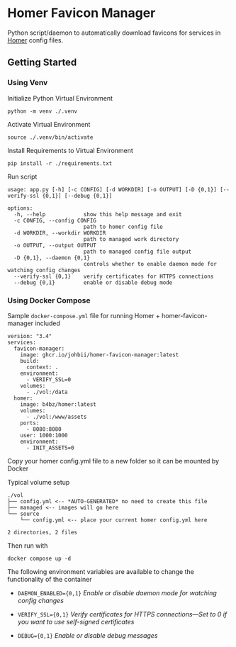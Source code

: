 # Homer Favicon Manager
Python script/daemon to automatically download favicons for services in [Homer](https://github.com/bastienwirtz/homer) config files.


## Getting Started
### Using Venv
Initialize Python Virtual Environment
```
python -m venv ./.venv
```


Activate Virtual Environment
```
source ./.venv/bin/activate
```


Install Requirements to Virtual Environment
```
pip install -r ./requirements.txt
```

Run script
```
usage: app.py [-h] [-c CONFIG] [-d WORKDIR] [-o OUTPUT] [-D {0,1}] [--verify-ssl {0,1}] [--debug {0,1}]

options:
  -h, --help            show this help message and exit
  -c CONFIG, --config CONFIG
                        path to homer config file
  -d WORKDIR, --workdir WORKDIR
                        path to managed work directory
  -o OUTPUT, --output OUTPUT
                        path to managed config file output
  -D {0,1}, --daemon {0,1}
                        controls whether to enable daemon mode for watching config changes
  --verify-ssl {0,1}    verify certificates for HTTPS connections
  --debug {0,1}         enable or disable debug mode
```


### Using Docker Compose
Sample `docker-compose.yml` file for running Homer + homer-favicon-manager included
```
version: "3.4"
services:
  favicon-manager:
    image: ghcr.io/johbii/homer-favicon-manager:latest
    build:
      context: .
    environment:
      - VERIFY_SSL=0
    volumes:
      - ./vol:/data
  homer:
    image: b4bz/homer:latest
    volumes:
      - ./vol:/www/assets
    ports:
      - 8080:8080
    user: 1000:1000
    environment:
      - INIT_ASSETS=0

```


Copy your homer config.yml file to a new folder so it can be mounted by Docker

Typical volume setup
```
./vol
├── config.yml <-- *AUTO-GENERATED* no need to create this file
├── managed <-- images will go here
└── source
    └── config.yml <-- place your current homer config.yml here

2 directories, 2 files
```


Then run with
```
docker compose up -d
```


The following environment variables are available to change the functionality of the container


- `DAEMON_ENABLED={0,1}`
 *Enable or disable daemon mode for watching config changes*

- `VERIFY_SSL={0,1}`
 *Verify certificates for HTTPS connections—Set to 0 if you want to use self-signed certificates*

- `DEBUG={0,1}`
 *Enable or disable debug messages*
